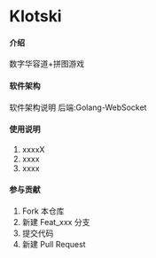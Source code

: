 # Klotski

#### 介绍
数字华容道+拼图游戏

#### 软件架构
软件架构说明
后端:Golang-WebSocket


#### 使用说明

1.  xxxxX
2.  xxxx
3.  xxxx

#### 参与贡献

1.  Fork 本仓库
2.  新建 Feat_xxx 分支
3.  提交代码
4.  新建 Pull Request
